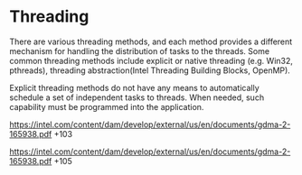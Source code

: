 # Threading  

There are various threading methods, and each method provides a different mechanism for handling the distribution of tasks to the threads. Some common threading methods include explicit or native threading (e.g. Win32, pthreads), threading abstraction(Intel Threading Building Blocks, OpenMP).  

Explicit threading methods do not have any means to automatically schedule a set of independent tasks to threads. When needed, such capability must be programmed into the application. 

https://intel.com/content/dam/develop/external/us/en/documents/gdma-2-165938.pdf +103  

https://intel.com/content/dam/develop/external/us/en/documents/gdma-2-165938.pdf +105  
